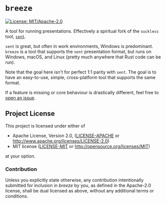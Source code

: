 # `breeze`
[![License: MIT/Apache-2.0](https://img.shields.io/badge/license-MIT%2FApache--2.0-blue.svg)](LICENSE-MIT)

A tool for running presentations. Effectively a spiritual fork of the `suckless` tool,
[`sent`](https://tools.suckless.org/sent/).

`sent` is great, but often in work environments, Windows is predominant. `breeze` is a tool that supports
the `sent` presentation format, but runs on Windows, macOS, and Linux (pretty much anywhere that Rust code
can be run).

Note that the goal here isn't for perfect 1:1 parity with `sent`. The goal is to have an easy-to-use, simple,
cross-platform tool that supports the same format.

If a feature is missing or core behaviour is drastically different, feel free to
[open an issue](https://github.com/zedseven/breeze/issues).

## Project License
This project is licensed under either of

- Apache License, Version 2.0, ([LICENSE-APACHE](LICENSE-APACHE) or
  http://www.apache.org/licenses/LICENSE-2.0)
- MIT license ([LICENSE-MIT](LICENSE-MIT) or
  http://opensource.org/licenses/MIT)

at your option.

### Contribution
Unless you explicitly state otherwise, any contribution intentionally submitted
for inclusion in *breeze* by you, as defined in the Apache-2.0 license,
shall be dual licensed as above, without any additional terms or conditions.
